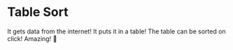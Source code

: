 # Table Sort

It gets data from the internet! It puts it in a table! The table can be sorted on click! Amazing! :rainbow: